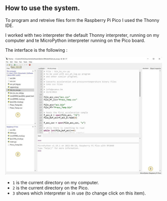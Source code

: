 ## How to use the system.

To program and retreive files form the Raspberry Pi Pico I used the Thonny IDE.

I worked with two interpreter the default Thonny interpreter, running on my computer and te MicroPython interpreter running on the Pico board.

The interface is the following :

![](Thonny_ide.jpg)

- `1` is the current directory on my computer.
- `2` is the current directory on the Pico.
- `3` shows which interpreter is in use (to change click on this item).

